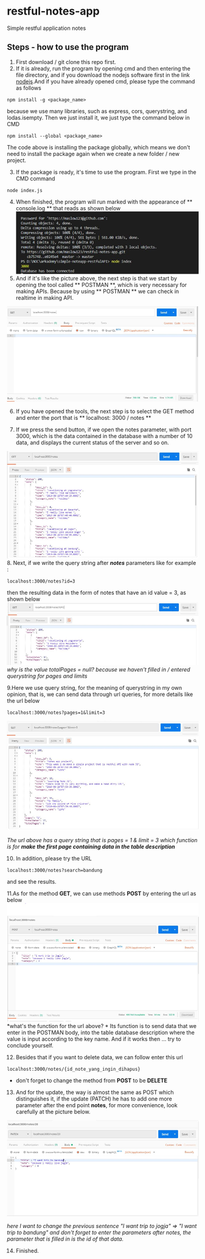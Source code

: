 # restful-notes-app
Simple restful application notes

## Steps - how to use the program

1. First download / git clone this repo first.
2. If it is already, run the program by opening cmd and then entering the file directory, and if you download the nodejs software first in the link [nodejs](https://nodejs.org/).And if you have already opened cmd, please type the command as follows
```
npm install -g <package_name>
```
because we use many libraries, such as express, cors, querystring, and lodas.isempty. Then we just install it, we just type the command below in CMD
```
npm install --global <package_name>
```
The code above is installing the package globally, which means we don't need to install the package again when we create a new folder / new project.

3. If the package is ready, it's time to use the program. First we type in the CMD command
```
node index.js
```
4. When finished, the program will run marked with the appearance of ** console.log ** that reads as shown below<br>
![alt text](https://raw.githubusercontent.com/maslow123/restful-notes-app/master/documentation/cap-1.JPG)
5. And if it's like the picture above, the next step is that we start by opening the tool called ** POSTMAN **, which is very necessary for making APIs. Because by using ** POSTMAN ** we can check in realtime in making API.<br>

![alt text](https://raw.githubusercontent.com/maslow123/restful-notes-app/master/documentation/cap-2.JPG)

6. If you have opened the tools, the next step is to select the GET method and enter the port that is ** localhost: 3000 / notes **

7. If we press the send button, if we open the notes parameter, with port 3000, which is the data contained in the database with a number of 10 data, and displays the current status of the server and so on.<br>

![alt text](https://raw.githubusercontent.com/maslow123/restful-notes-app/master/documentation/cap-3.JPG)
8. Next, if we write the query string after ***notes*** parameters like for example :
```
localhost:3000/notes?id=3
```
then the resulting data in the form of notes that have an id value = 3, as shown below
![alt text](https://raw.githubusercontent.com/maslow123/restful-notes-app/master/documentation/cap-4.JPG)
*why is the value totalPages = null? because we haven't filled in / entered querystring for pages and limits*

9.Here we use query string, for the meaning of querystring in my own opinion, that is, we can send data through url queries, for more details like the url below
```
localhost:3000/notes?pages=1&limit=3
```

![alt text](https://raw.githubusercontent.com/maslow123/restful-notes-app/master/documentation/cap-5.JPG)

*The url above has a query string that is pages = 1 & limit = 3 which function is for **make the first page containing data in the table description***

10. In addition, please try the URL
```
localhost:3000/notes?search=bandung
```
and see the results.

11.As for the method **GET**, we can use methods **POST** by entering the url as below<br>
![alt text](https://raw.githubusercontent.com/maslow123/restful-notes-app/master/documentation/cap-6.JPG)
*what's the function for the url above? * Its function is to send data that we enter in the POSTMAN body, into the table database description where the value is input according to the key name. And if it works then ... try to conclude yourself.

12. Besides that if you want to delete data, we can follow enter this url
```
localhost:3000/notes/{id_note_yang_ingin_dihapus}
```
* don't forget to change the method from **POST** to be **DELETE**

13. And for the update, the way is almost the same as POST which distinguishes it, if the update (PATCH) he has to add one more parameter after the end point **notes**, for more convenience, look carefully at the picture below.<br>

![alt text](https://raw.githubusercontent.com/maslow123/restful-notes-app/master/documentation/cap-7.JPG)

*here I want to change the previous sentence "I want trip to jogja" => "I want trip to bandung" and don't forget to enter the parameters after notes, the parameter that is filled in is the id of that data.*

14. Finished.


